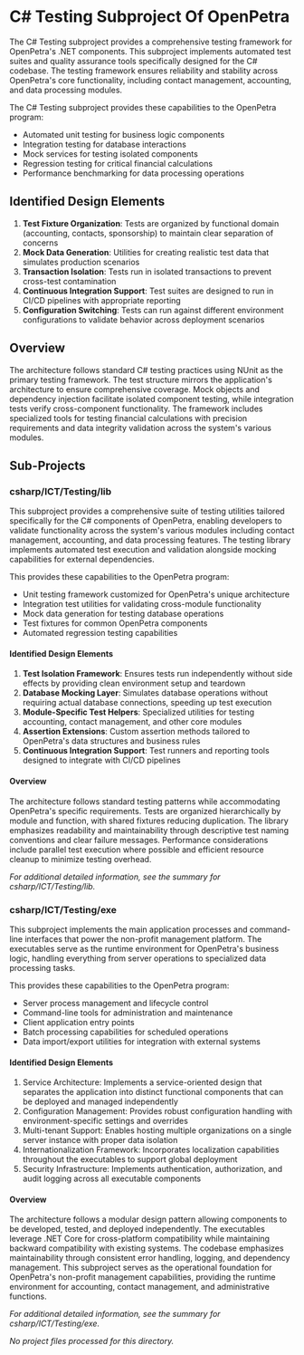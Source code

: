 # C# Testing Subproject Of OpenPetra

The C# Testing subproject provides a comprehensive testing framework for OpenPetra's .NET components. This subproject implements automated test suites and quality assurance tools specifically designed for the C# codebase. The testing framework ensures reliability and stability across OpenPetra's core functionality, including contact management, accounting, and data processing modules.

The C# Testing subproject provides these capabilities to the OpenPetra program:

- Automated unit testing for business logic components
- Integration testing for database interactions
- Mock services for testing isolated components
- Regression testing for critical financial calculations
- Performance benchmarking for data processing operations

## Identified Design Elements

1. **Test Fixture Organization**: Tests are organized by functional domain (accounting, contacts, sponsorship) to maintain clear separation of concerns
2. **Mock Data Generation**: Utilities for creating realistic test data that simulates production scenarios
3. **Transaction Isolation**: Tests run in isolated transactions to prevent cross-test contamination
4. **Continuous Integration Support**: Test suites are designed to run in CI/CD pipelines with appropriate reporting
5. **Configuration Switching**: Tests can run against different environment configurations to validate behavior across deployment scenarios

## Overview
The architecture follows standard C# testing practices using NUnit as the primary testing framework. The test structure mirrors the application's architecture to ensure comprehensive coverage. Mock objects and dependency injection facilitate isolated component testing, while integration tests verify cross-component functionality. The framework includes specialized tools for testing financial calculations with precision requirements and data integrity validation across the system's various modules.

## Sub-Projects

### csharp/ICT/Testing/lib

This subproject provides a comprehensive suite of testing utilities tailored specifically for the C# components of OpenPetra, enabling developers to validate functionality across the system's various modules including contact management, accounting, and data processing features. The testing library implements automated test execution and validation alongside mocking capabilities for external dependencies.

This provides these capabilities to the OpenPetra program:

- Unit testing framework customized for OpenPetra's unique architecture
- Integration test utilities for validating cross-module functionality
- Mock data generation for testing database operations
- Test fixtures for common OpenPetra components
- Automated regression testing capabilities

#### Identified Design Elements

1. **Test Isolation Framework**: Ensures tests run independently without side effects by providing clean environment setup and teardown
2. **Database Mocking Layer**: Simulates database operations without requiring actual database connections, speeding up test execution
3. **Module-Specific Test Helpers**: Specialized utilities for testing accounting, contact management, and other core modules
4. **Assertion Extensions**: Custom assertion methods tailored to OpenPetra's data structures and business rules
5. **Continuous Integration Support**: Test runners and reporting tools designed to integrate with CI/CD pipelines

#### Overview
The architecture follows standard testing patterns while accommodating OpenPetra's specific requirements. Tests are organized hierarchically by module and function, with shared fixtures reducing duplication. The library emphasizes readability and maintainability through descriptive test naming conventions and clear failure messages. Performance considerations include parallel test execution where possible and efficient resource cleanup to minimize testing overhead.

  *For additional detailed information, see the summary for csharp/ICT/Testing/lib.*

### csharp/ICT/Testing/exe

This subproject implements the main application processes and command-line interfaces that power the non-profit management platform. The executables serve as the runtime environment for OpenPetra's business logic, handling everything from server operations to specialized data processing tasks.

This provides these capabilities to the OpenPetra program:

- Server process management and lifecycle control
- Command-line tools for administration and maintenance
- Client application entry points
- Batch processing capabilities for scheduled operations
- Data import/export utilities for integration with external systems

#### Identified Design Elements

1. Service Architecture: Implements a service-oriented design that separates the application into distinct functional components that can be deployed and managed independently
2. Configuration Management: Provides robust configuration handling with environment-specific settings and overrides
3. Multi-tenant Support: Enables hosting multiple organizations on a single server instance with proper data isolation
4. Internationalization Framework: Incorporates localization capabilities throughout the executables to support global deployment
5. Security Infrastructure: Implements authentication, authorization, and audit logging across all executable components

#### Overview
The architecture follows a modular design pattern allowing components to be developed, tested, and deployed independently. The executables leverage .NET Core for cross-platform compatibility while maintaining backward compatibility with existing systems. The codebase emphasizes maintainability through consistent error handling, logging, and dependency management. This subproject serves as the operational foundation for OpenPetra's non-profit management capabilities, providing the runtime environment for accounting, contact management, and administrative functions.

  *For additional detailed information, see the summary for csharp/ICT/Testing/exe.*

*No project files processed for this directory.*

[Generated by the Sage AI expert workbench: 2025-03-30 02:22:57  https://sage-tech.ai/workbench]: #